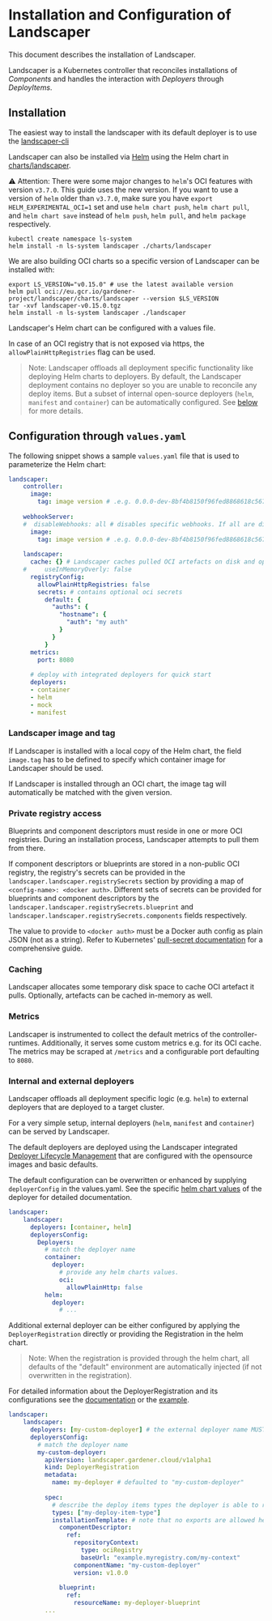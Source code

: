 # Installation and Configuration of Landscaper

This document describes the installation of Landscaper.

Landscaper is a Kubernetes controller that reconciles installations of _Components_ and handles the interaction with 
_Deployers_ through _DeployItems_.

## Installation

The easiest way to install the landscaper with its default deployer is to use the 
[landscaper-cli](https://github.com/gardener/landscapercli/blob/master/docs/commands/quickstart/install.md)

Landscaper can also be installed via [Helm](https://helm.sh/) using the Helm chart in 
[charts/landscaper](../../charts/landscaper).

:warning: Attention: There were some major changes to `helm`'s OCI features with version `v3.7.0`. This guide uses the 
new version. If you want to use a version of `helm` older than `v3.7.0`, make sure you have 
`export HELM_EXPERIMENTAL_OCI=1` set and use `helm chart push`, `helm chart pull`, and `helm chart save` instead of 
`helm push`, `helm pull`, and `helm package` respectively.

```
kubectl create namespace ls-system
helm install -n ls-system landscaper ./charts/landscaper
```

We are also building OCI charts so a specific version of Landscaper can be installed with:

```
export LS_VERSION="v0.15.0" # use the latest available version
helm pull oci://eu.gcr.io/gardener-project/landscaper/charts/landscaper --version $LS_VERSION
tar -xvf landscaper-v0.15.0.tgz
helm install -n ls-system landscaper ./landscaper
```

Landscaper's Helm chart can be configured with a values file.

In case of an OCI registry that is not exposed via https, the `allowPlainHttpRegistries` flag can be used.

> Note: Landscaper offloads all deployment specific functionality like deploying Helm charts to deployers.
> By default, the Landscaper deployment contains no deployer so you are unable to reconcile any deploy items. 
> But a subset of internal open-source deployers (`helm`, `manifest` and `container`) can be automatically configured. 
> See [below](#internal-and-external-deployers) for more details.

## Configuration through `values.yaml`

The following snippet shows a sample `values.yaml` file that is used to parameterize the Helm chart:

```yaml
landscaper:
    controller:
      image:
        tag: image version # .e.g. 0.0.0-dev-8bf4b8150f96fed8868618c56787b81fa4e095e6
    
    webhookServer:
    #  disableWebhooks: all # disables specific webhooks. If all are disabled the webhook server is not deployed
      image:
        tag: image version # .e.g. 0.0.0-dev-8bf4b8150f96fed8868618c56787b81fa4e095e6
    
    landscaper:
      cache: {} # Landscaper caches pulled OCI artefacts on disk and optionally in-memory
    #     useInMemoryOverly: false
      registryConfig:
        allowPlainHttpRegistries: false
        secrets: # contains optional oci secrets
          default: {
            "auths": {
              "hostname": {
                "auth": "my auth"
              }
            }
          }
      metrics:
        port: 8080  
    
      # deploy with integrated deployers for quick start
      deployers: 
      - container
      - helm
      - mock
      - manifest 
```

### Landscaper image and tag

If Landscaper is installed with a local copy of the Helm chart, the field `image.tag` has to be defined to specify which 
container image for Landscaper should be used.

If Landscaper is installed through an OCI chart, the image tag will automatically be matched with the given version.

### Private registry access

Blueprints and component descriptors must reside in one or more OCI registries. During an installation process, 
Landscaper attempts to pull them from there. 

If component descriptors or blueprints are stored in a non-public OCI registry, the registry's secrets can be provided 
in the `landscaper.landscaper.registrySecrets` section by providing a map of `<config-name>: <docker auth>`. Different 
sets of secrets can be provided for blueprints and component descriptors by the 
`landscaper.landscaper.registrySecrets.blueprint` and `landscaper.landscaper.registrySecrets.components` fields respectively.

The value to provide to `<docker auth>` must be a Docker auth config as plain JSON (not as a string). Refer to Kubernetes' 
[pull-secret documentation](https://kubernetes.io/docs/tasks/configure-pod-container/pull-image-private-registry/#log-in-to-docker) 
for a comprehensive guide.

### Caching
Landscaper allocates some temporary disk space to cache OCI artefact it pulls. Optionally, artefacts can be cached 
in-memory as well.

### Metrics
Landscaper is instrumented to collect the default metrics of the controller-runtimes. Additionally, it serves some 
custom metrics e.g. for its OCI cache. The metrics may be scraped at `/metrics` and a configurable port defaulting to `8080`.

### Internal and external deployers

Landscaper offloads all deployment specific logic (e.g. `helm`) to external deployers that are deployed to a target cluster.

For a very simple setup, internal deployers (`helm`, `manifest` and `container`) can be served by Landscaper.

The default deployers are deployed using the Landscaper integrated 
[Deployer Lifecycle Management](../technical/deployer_lifecycle_management.md) that are configured with the opensource 
images and basic defaults.

The default configuration can be overwritten or enhanced by supplying `deployerConfig` in the values.yaml.
See the specific [helm chart values](../../charts) of the deployer for detailed documentation.
```yaml
landscaper:
    landscaper:
      deployers: [container, helm]
      deployersConfig:
        Deployers:
          # match the deployer name
          container:
            deployer:
              # provide any helm charts values.
              oci:
                allowPlainHttp: false
          helm:
            deployer:
              # ...
```

Additional external deployer can be either configured by applying the `DeployerRegistration` directly or providing the Registration in the helm chart.

> Note: When the registration is provided through the helm chart, all defaults of the "default" environment are automatically injected (if not overwritten in the registration).

For detailed information about the DeployerRegistration and its configurations see the [documentation](../technical/deployer_lifecycle_management.md) or the [example](../../examples/80-Example-DeployerRegistration.yaml).

```yaml
landscaper:
    landscaper:
      deployers: [my-custom-deployer] # the external deployer name MUST be set.
      deployersConfig:
        # match the deployer name
        my-custom-deployer: 
          apiVersion: landscaper.gardener.cloud/v1alpha1
          kind: DeployerRegistration
          metadata:
            name: my-deployer # defaulted to "my-custom-deployer"
            
          spec:
            # describe the deploy items types the deployer is able to reconcile
            types: ["my-deploy-item-type"]
            installationTemplate: # note that no exports are allowed here.
              componentDescriptor:
                ref:
                  repositoryContext:
                    type: ociRegistry
                    baseUrl: "example.myregistry.com/my-context"
                  componentName: "my-custom-deployer"
                  version: v1.0.0
    
              blueprint:
                ref:
                  resourceName: my-deployer-blueprint
          ...
```

